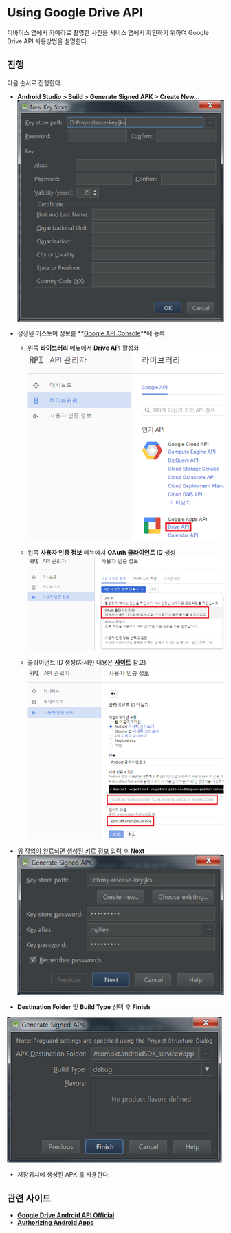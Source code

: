 Using Google Drive API
===
디바이스 앱에서 카메라로 촬영한 사진을 서비스 앱에서 확인하기 위하여 Google Drive API 사용방법을 설명한다.

## 진행
다음 순서로 진행한다.

* **Android Studio > Build > Generate Signed APK > Create New...**
![](images/create_key.png)

* 생성된 키스토어 정보를 **[Google API Console](https://console.developers.google.com)**에 등록

	+ 왼쪽 **라이브러리** 메뉴에서 **Drive API** 활성화
![](images/api_active_1.png)

	+ 왼쪽 **사용자 인증 정보** 메뉴에서 **OAuth 클라이언트 ID** 생성
![](images/api_active_2.png)

	+ 클라이언트 ID 생성(자세한 내용은 **[사이트](https://developers.google.com/drive/android/auth)** 참고)
![](images/api_active_3.png)

* 위 작업이 완료되면 생성된 키로 정보 입력 후 **Next**
![](images/generate_signed_apk_1.png)

* **Destination Folder** 및 **Build Type** 선택 후 **Finish**

![](images/generate_signed_apk_2.png)

* 저장위치에 생성된 APK 를 사용한다.

## 관련 사이트
* **[Google Drive Android API Official](https://developers.google.com/drive/android/intro)**
* **[Authorizing Android Apps](https://developers.google.com/drive/android/auth)**
